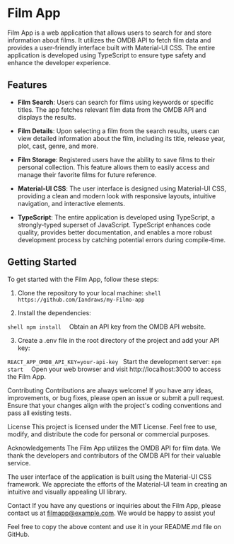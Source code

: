 # Film App

Film App is a web application that allows users to search for and store information about films. It utilizes the OMDB API to fetch film data and provides a user-friendly interface built with Material-UI CSS. The entire application is developed using TypeScript to ensure type safety and enhance the developer experience.

## Features

- **Film Search**: Users can search for films using keywords or specific titles. The app fetches relevant film data from the OMDB API and displays the results.

- **Film Details**: Upon selecting a film from the search results, users can view detailed information about the film, including its title, release year, plot, cast, genre, and more.

- **Film Storage**: Registered users have the ability to save films to their personal collection. This feature allows them to easily access and manage their favorite films for future reference.

- **Material-UI CSS**: The user interface is designed using Material-UI CSS, providing a clean and modern look with responsive layouts, intuitive navigation, and interactive elements.

- **TypeScript**: The entire application is developed using TypeScript, a strongly-typed superset of JavaScript. TypeScript enhances code quality, provides better documentation, and enables a more robust development process by catching potential errors during compile-time.

## Getting Started

To get started with the Film App, follow these steps:

1. Clone the repository to your local machine:
   ```shell  https://github.com/Iandraws/my-Filmo-app ``` 
  
 2.  Install the dependencies:
  

 ```shell npm install  ``` 
Obtain an API key from the OMDB API website.

3. Create a .env file in the root directory of the project and add your API key:


  ```REACT_APP_OMDB_API_KEY=your-api-key ``` 
Start the development server:
  ```npm start  ``` 
Open your web browser and visit http://localhost:3000 to access the Film App.

Contributing
Contributions are always welcome! If you have any ideas, improvements, or bug fixes, please open an issue or submit a pull request. Ensure that your changes align with the project's coding conventions and pass all existing tests.

License
This project is licensed under the MIT License. Feel free to use, modify, and distribute the code for personal or commercial purposes.

Acknowledgements
The Film App utilizes the OMDB API for film data. We thank the developers and contributors of the OMDB API for their valuable service.

The user interface of the application is built using the Material-UI CSS framework. We appreciate the efforts of the Material-UI team in creating an intuitive and visually appealing UI library.

Contact
If you have any questions or inquiries about the Film App, please contact us at filmapp@example.com. We would be happy to assist you!

Feel free to copy the above content and use it in your README.md file on GitHub.

